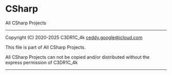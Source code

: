 # CSharp
All CSharp Projects

******************************************************
 Copyright (C) 2020-2025 C3DR1C_4k <ceddy.google@icloud.com>
 
 This file is part of All CSharp Projects.
 
 All CSharp Projects can not be copied and/or distributed without the express
 permission of C3DR1C_4k
 ******************************************************
